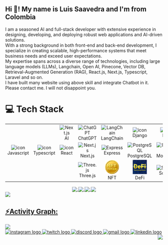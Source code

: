 <h2 align="left">Hi 👋! My name is Luis Saavedra and I'm from Colombia</h2>
I am a seasoned AI and full-stack developer with extensive experience in designing, developing, and deploying robust web applications and AI-driven solutions.<br />
With a strong background in both front-end and back-end development, I specialize in creating scalable, high-performance systems that meet business needs and exceed user expectations.<br />
My expertise spans across a diverse range of technologies, including large language models (LLMs), Langchain, Open AI, Pinecone, Vector DB, Retrieval-Augmented Generation (RAG), React.js, Next.js, Typescript, Laravel and so on.<br />
I have built many website using above skill and integrate Chatbot in it.<br />
Please contact me. I will not disappoint you.<br />

# 💻 Tech Stack

<table align="center">
  <tr>
    <td align="center" width="100">
    </td>
    <td align="center" width="100">
    </td>
    <td align="center" width="100">
      <img src="https://skillicons.dev/icons?i=ai" width="45" height="45" alt="Next.js" />
      <br>AI 
    </td>
    <td align="center" width="100">
      <img src="https://camo.githubusercontent.com/8cd9432c99e1ae34a18ce4a13686238cdc54691ec171b0f2dede9635e8dca786/68747470733a2f2f656e637279707465642d74626e302e677374617469632e636f6d2f696d616765733f713d74626e3a414e64394763526162647035356b5f4c717377507a6f532d5f54743958656f44734a764f656262435237487366456f42733476316a76415476436a6f4b35504932377336696b6d774f647726757371703d434155" width="45" height="45" alt="ChatGPT" />
      <br>ChatGPT
    </td>
    <td align="center" width="100">
      <img src="https://connectors.airbyte.com/files/metadata/airbyte/destination-langchain/latest/icon.svg" width="45" height="45" alt="LangChain" />
      <br>LangChain 
    </td>
    <td align="center" width="100">
      <img src="https://techstack-generator.vercel.app/django-icon.svg" alt="icon" width="55" height="55" />
      <br>Django
    </td>
    <td align="center" width="100">
      <img src="https://skillicons.dev/icons?i=php" width="45" height="45" alt="php" />
      <br>PHP
    </td>
    <td align="center" width="100">
      <img src="https://techstack-generator.vercel.app/python-icon.svg" alt="icon" width="55" height="55" />
      <br>Python
    </td>
    <td align="center" width="100">
    </td>
    <td align="center" width="100">
    </td>
  </tr>
  <tr>
    <td align="center" width="100">
      <img src="https://techstack-generator.vercel.app/js-icon.svg" alt="icon" width="55" height="55" />
      <br>Javascript
    </td>
    <td align="center" width="100">
      <img src="https://techstack-generator.vercel.app/ts-icon.svg" alt="icon" width="55" height="55" />
      <br>Typescript
    </td>
    <td align="center" width="100">
      <img src="https://techstack-generator.vercel.app/react-icon.svg" alt="icon" width="55" height="55" />
      <br>React
    </td>
    <td align="center" width="100">
      <img src="https://skillicons.dev/icons?i=nextjs" width="45" height="45" alt="Next.js" />
      <br>Next.js
    </td>
    <td align="center" width="100">
      <img src="https://skillicons.dev/icons?i=express" width="45" height="45" alt="Express" />
      <br>Express
    </td>
    <td align="center" width="100">
      <img src="https://skillicons.dev/icons?i=postgres" width="45" height="45" alt="PostgreSQL" />
      <br>PostgreSQL
    </td>
    <td align="center" width="100">
      <img src="https://skillicons.dev/icons?i=mongodb" width="45" height="45" alt="MongoDB" />
      <br>MongoDB
    </td>
    <td align="center" width="100">
      <img src="https://skillicons.dev/icons?i=laravel" width="45" height="45" alt="laravel" />
      <br>Laravel
    </td>
      <td align="center" width="100">
      <img src="https://skillicons.dev/icons?i=materialui" width="45" height="45" alt="MUI v5" />
      <br>MaterialUI
    </td>
    <td align="center" width="100">
      <img src="https://skillicons.dev/icons?i=tailwind" width="45" height="45" alt="Tailwind" />
      <br>Tailwind
    </td>
  </tr>
  <tr>  
    <td align="center" width="100">
    </td>
    <td align="center" width="100">
    </td>
    <td align="center" width="100">
    </td>
    <td align="center" width="100">
      <img src="https://skillicons.dev/icons?i=threejs" width="45" height="45" alt="Three.js" />
      <br>Three.js
    </td>
    <td align="center" width="100">
      <img src="https://github.com/kroim/profile/blob/master/icons/icon_nft.png?raw=true" height="45" >
      <br>NFT
    </td>
    <td align="center" width="100">
      <img src="https://github.com/kroim/profile/blob/master/icons/icon_defi.png?raw=true" height="45" >
      <br>DeFi
    </td>
    <td align="center" width="100">
      <img src="https://skillicons.dev/icons?i=solidity" width="45" height="45" alt="Solidity" />
      <br>Solidity
    </td>
   <td align="center" width="100">
    </td>
    <td align="center" width="100">
    </td>
    <td align="center" width="100">
    </td>
  </tr>
</table>
<div align="center">
<a href="https://github.com/ThecoderPinar">
<img align="center" src="http://github-profile-summary-cards.vercel.app/api/cards/stats?username=luis96920&theme=2077" height="180em" />
<img align="center" src="http://github-profile-summary-cards.vercel.app/api/cards/most-commit-language?username=luis96920&theme=2077" height="180em" />
<img align="center" src="http://github-profile-summary-cards.vercel.app/api/cards/repos-per-language?username=luis96920&theme=2077" height="180em" />
<img align="center" src="http://github-profile-summary-cards.vercel.app/api/cards/productive-time?username=luis96920&theme=2077" height="180em" />
</div>
<img src="https://user-images.githubusercontent.com/73097560/115834477-dbab4500-a447-11eb-908a-139a6edaec5c.gif"><h2 align="left">⚡Activity Graph:</h2>
<img align="center" src="https://github-readme-activity-graph.vercel.app/graph?username=luis96920&theme=synthwave-84"/>
</div>
<br clear="both">
<div align="left">
   <img src="https://img.shields.io/static/v1?message=Instagram&logo=instagram&label=&color=E4405F&logoColor=white&labelColor=&style=for-the-badge" height="35" alt="instagram logo"  />
  <img src="https://img.shields.io/static/v1?message=Twitch&logo=twitch&label=&color=9146FF&logoColor=white&labelColor=&style=for-the-badge" height="35" alt="twitch logo"  />
  <img src="https://img.shields.io/static/v1?message=Discord&logo=discord&label=&color=7289DA&logoColor=white&labelColor=&style=for-the-badge" height="35" alt="discord logo"  />
  <img src="https://img.shields.io/static/v1?message=Gmail&logo=gmail&label=&color=D14836&logoColor=white&labelColor=&style=for-the-badge" height="35" alt="gmail logo"  />
  <img src="https://img.shields.io/static/v1?message=LinkedIn&logo=linkedin&label=&color=0077B5&logoColor=white&labelColor=&style=for-the-badge" height="35" alt="linkedin logo"  />
<img align="right" height="150" src="https://i.imgflip.com/65efzo.gif"  />
</div>


